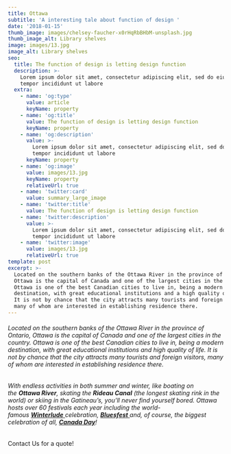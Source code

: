 ```yaml
---
title: Ottawa
subtitle: 'A interesting tale about function of design '
date: '2018-01-15'
thumb_image: images/chelsey-faucher-x0rHqRbBHbM-unsplash.jpg
thumb_image_alt: Library shelves
image: images/13.jpg
image_alt: Library shelves
seo:
  title: The function of design is letting design function
  description: >-
    Lorem ipsum dolor sit amet, consectetur adipiscing elit, sed do eiusmod
    tempor incididunt ut labore
  extra:
    - name: 'og:type'
      value: article
      keyName: property
    - name: 'og:title'
      value: The function of design is letting design function
      keyName: property
    - name: 'og:description'
      value: >-
        Lorem ipsum dolor sit amet, consectetur adipiscing elit, sed do eiusmod
        tempor incididunt ut labore
      keyName: property
    - name: 'og:image'
      value: images/13.jpg
      keyName: property
      relativeUrl: true
    - name: 'twitter:card'
      value: summary_large_image
    - name: 'twitter:title'
      value: The function of design is letting design function
    - name: 'twitter:description'
      value: >-
        Lorem ipsum dolor sit amet, consectetur adipiscing elit, sed do eiusmod
        tempor incididunt ut labore
    - name: 'twitter:image'
      value: images/13.jpg
      relativeUrl: true
template: post
excerpt: >-
  Located on the southern banks of the Ottawa River in the province of Ontario,
  Ottawa is the capital of Canada and one of the largest cities in the country.
  Ottawa is one of the best Canadian cities to live in, being a modern
  destination, with great educational institutions and a high quality of life.
  It is not by chance that the city attracts many tourists and foreign visitors,
  many of whom are interested in establishing residence there.
---
```

###### Located on the southern banks of the Ottawa River in the province of Ontario, Ottawa is the capital of Canada and one of the largest cities in the country. Ottawa is one of the best Canadian cities to live in, being a modern destination, with great educational institutions and high quality of life. It is not by chance that the city attracts many tourists and foreign visitors, many of whom are interested in establishing residence there.

###### With endless activities in both summer and winter, like boating on the **Ottawa River**, skating the **Rideau Canal** (the longest skating rink in the world) or skiing in the Gatineau’s, you’ll never find yourself bored. Ottawa hosts over 60 festivals each year including the world-famous [**Winterlude** ](https://www.ottawatourism.ca/ottawa-insider/winterlude/)celebration, [**Bluesfest** ](http://www.ottawabluesfest.ca/)and, of course, the biggest celebration of all, [**Canada Day**](https://www.ottawatourism.ca/ottawa-insider/canada-day/)!

Contact Us for a quote!
